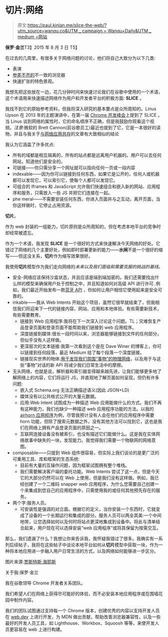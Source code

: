 # 切片:网络

> 原文:[https://paul.kinlan.me/slice-the-web/?utm_source=wanqu.co&UTM _ campaign = Wanqu+Daily&UTM _ medium =网站](https://paul.kinlan.me/slice-the-web/?utm_source=wanqu.co&utm_campaign=Wanqu+Daily&utm_medium=website)

**保罗·金兰**T3】2015 年 8 月 3 日 T5】

在过去的几周里，有很多关于网络问题的讨论，他们将自己大致分为以下几类:

*   表演
*   [参差不齐的](/the-lumpy-web/)不一致的浏览器
*   快速扩张的特色景观。

我想先把这些放在一边，花几分钟时间来快速讨论我们在谷歌中使用的一个术语，这个术语用来快速描述网络作为用户和开发者平台的积极方面: **SLICE** 。

我找不到它的原始参考资料，但我将深入研究的基本要点是众所周知的。Linus Upson 在 2013 年的主题演讲中，在第一届 [Chrome 开发峰会](https://developer.chrome.com/devsummit)上提到了 SLICE 。当 Linus 谈到网络的属性时，它的命名顺序不正确，但是我鼓励你观看这个视频。*注意*:微软的 Brett Cannon(前谷歌员工)最近也提到了它，它是一本很好的读物，并且与我关于[与网络应用共存](https://paul.kinlan.me/living-with-web-apps/)的文章有大致相似的结论

我认为它涵盖了许多优点:

*   所有的域都是相互隔离的，所有的站点都是远离用户机器的。用户可以去任何网站，知道他们是安全的。
*   可链接——你只需分享一个网址就可以指向任何一页或一段内容
*   indexable——因为你可以链接到任何东西，如果它是公开的，任何人或机器都可以发现它，可以索引它，使每个人都可以发现它。
*   可组合的 Iframes 和 JavaScript 允许我们快速组合和嵌入新的网站、应用程序和服务，只需放入一些 JS 并把它们连接在一起。
*   phe meral——不需要安装任何东西，你进入页面并与之互动，离开页面，当你这样做时，它停止占用资源。

**切片**。

作为 web 封装的一组能力，切片原则是众所周知的，但在考虑本地平台的竞争时却经常被遗忘。

作为一个术语，我发现 **SLICE** 是一个很好的方式来快速解决今天网络的好处。它错过了网络的几个主要好处，例如即时部署更新的能力——**水闸**不是一个很好的缩写——但这没关系，**切片**作为缩写效果很好。

我使用**切片**模型作为我们走向网络的*未来以及我们面临和需要克服的挑战的基线。*

*   安全-网络应该保持沙盒状态，并且应该是端到端加密的。我们还需要找出什么样的模型来确保用户处于控制之中，并且知道如何对高级 API 进行许可..例如，我们最近开始发布一款[蓝牙 API](https://developers.google.com/web/updates/2015/07/interact-with-ble-devices-on-the-web?hl=en) ，你如何让用户相信它使用起来是安全可靠的。
*   inkable——我从 Web Intents 开始这个项目，虽然它很早就结束了，但我相信我们将迎来下一代的链接内容、网站、应用和本地体验。有些需要新技术，有些需要教育。
    *   链接到 Web 应用程序:我将在下一次深入讨论这个问题。TL；灾难恢复产品登录页面和登录页面不能帮助我们链接到 web 应用程序。
    *   深度链接到媒体:很长一段时间以来，浏览器能够链接到文件的任何部分，但似乎没有人这样做。
    *   更深层次的文本链接:我第一次看到这个是在 Dave Winer 的博客上，你可以链接到任何段落，最近 Medium 给了每个段落一个深度链接。
    *   链接现实世界的物体:[用于发现我们周围“事物”的物理网络](https://google.github.io/physical-web/)，以及用于与这些“事物”对话的新 API 将减少我们日常生活中的摩擦。
*   无头网络，也就是说，解析器和索引器变得越来越先进，让我们能够更多地了解网络上的内容，它们将运行 JS，并直观地了解页面如何呈现，但仍有许多问题:
    *   嵌入式 Schema.org 无法正确描述语义(因此 JSON+LD)
    *   媒体没有以公共格式公开的大量元数据。
    *   应用:Web Intent 试图成为一种描述 Web 应用能做什么的方式。我们不再有这种能力，我们也缺少一种描述 web 应用程序功能的方法。以我的 [airhorn 应用程序](https://airhorner.com/)为例，尽管我预计没有人会在他们的应用程序中需要 horn 功能，但除了搜索元数据之外，没有其他方法可以找到它，这也是我们在网络上拥有产品登录页面的原因之一。
    *   互联网连接设备没有被索引，也没有描述它们能做什么。这是我在实体网络故事中缺失的一块，发现能力。我觉得我们需要一个物联网的网络意图。
*   composable——只提到 Web 组件很容易，但实际上我们谈论的是更广泛的可重用工具、库和框架的生态系统:
    *   目前有大量的互操作问题，因为框架试图拥有整个堆栈。
    *   我们需要解决客户端的委托功能。Web Intents 尝试了这一点，但是今天它的大部分仍然可以在 Web 上使用，但是我们没有这样做。例如，我已经创建了一个二维码 snapper web 应用程序，为什么您需要自己创建一个来集成到您自己的应用程序中，只需使用我的或任何其他预先存在的服务。
*   两个字:服务人员。
    *   可安装性是强调的对立面。根据它的定义，当你安装一个东西时，它就变成了设备的一个长期运行和集成的部分。服务人员可以两全其美:一个中间地带，让您选择如何以及何时将站点更深地集成到设备中。将此与清单结合起来，用户现在可以选择安装“web 应用程序”或将其保留为按需交互。

那么，我们遗漏了什么？我想让你来告诉我，我怀疑我错过了很多。我确实有一系列后续帖子，我将在这些帖子中谈论本地平台如何从**切片**模型中获取一块，作为一种将本地应用进一步融入用户日常生活的方式，以及网络如何能够进一步区分。

图片来源:[贾斯特斯·海耶斯](https://commons.wikimedia.org/wiki/File:The_Big_Slice_-_Rome,_Italy.jpg)

关于我:保罗·金兰

我在谷歌领导 Chrome 开发者关系团队。

我们希望人们在网络上获得尽可能好的体验，而不必安装本地应用程序或在围墙花园中制作内容。

我们的团队试图通过支持每一个 Chrome 版本，创建优秀的内容以支持开发人员在 [web.dev](https://web.dev) 上进行开发，为 MDN 做出贡献，帮助改善浏览器兼容性，以及一些最好的开发人员工具，如 Lighthouse、Workbox、Squoosh 等等，来使开发人员更容易在 web 上进行构建。